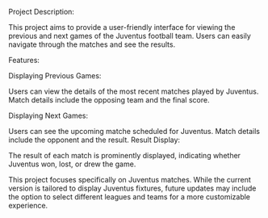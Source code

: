 Project Description:

This project aims to provide a user-friendly interface for viewing the previous and next games of the Juventus football team. Users can easily navigate through the matches and see the results.

Features:

Displaying Previous Games:

Users can view the details of the most recent matches played by Juventus.
Match details include the opposing team and the final score.

Displaying Next Games:

Users can see the upcoming matche scheduled for Juventus.
Match details include the opponent and the result.
Result Display:

The result of each match is prominently displayed, indicating whether Juventus won, lost, or drew the game.

This project focuses specifically on Juventus matches. While the current version is tailored to display Juventus fixtures, future updates may include the option to select different leagues and teams for a more customizable experience.
